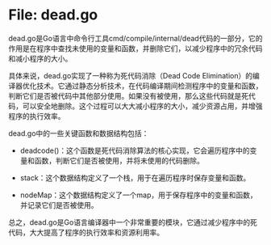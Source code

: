 # File: dead.go

dead.go是Go语言中命令行工具cmd/compile/internal/dead代码的一部分，它的作用是在程序中查找未使用的变量和函数，并删除它们，以减少程序中的冗余代码和减小程序的大小。

具体来说，dead.go实现了一种称为死代码消除（Dead Code Elimination）的编译器优化技术。它通过静态分析技术，在代码编译期间检测程序中的变量和函数，判断它们是否被代码中其他部分使用。如果没有被使用，那么这些代码就是死代码，可以安全地删除。这个过程可以大大减小程序的大小，减少资源占用，并增强程序的执行效率。

dead.go中的一些关键函数和数据结构包括：

- deadcode()：这个函数是死代码消除算法的核心实现，它会遍历程序中的变量和函数，判断它们是否被使用，并将未使用的代码删除。

- stack：这个数据结构定义了一个栈，用于在遍历程序时保存变量和函数。

- nodeMap：这个数据结构定义了一个map，用于保存程序中的变量和函数，并记录它们是否被使用。

总之，dead.go是Go语言编译器中一个非常重要的模块，它通过减少程序中的死代码，大大提高了程序的执行效率和资源利用率。


